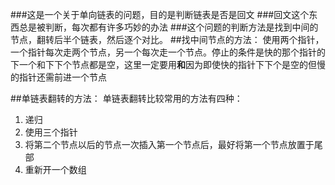 ###这是一个关于单向链表的问题，目的是判断链表是否是回文
###回文这个东西总是被判断，每次都有许多巧妙的办法
###这个问题的判断方法是找到中间的节点，翻转后半个链表，然后逐个对比。
##找中间节点的方法：
使用两个指针，一个指针每次走两个节点，另一个每次走一个节点。停止的条件是快的那个指针的下一个和下下个节点都是空，这里一定要用**和**因为即使快的指针下下个是空的但慢的指针还需前进一个节点

##单链表翻转的方法：
单链表翻转比较常用的方法有四种：

1. 递归
2. 使用三个指针
3. 将第二个节点以后的节点一次插入第一个节点后，最好将第一个节点放置于尾部
4. 重新开一个数组


